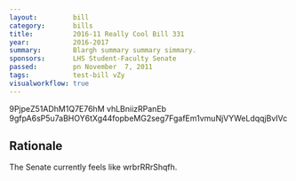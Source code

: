 ```yaml
---
layout:         bill
category:       bills
title:          2016-11 Really Cool Bill 331
year:           2016-2017
summary:        Blargh summary summary simmary.
sponsors:       LHS Student-Faculty Senate
passed:         pn November  7, 2011
tags:           test-bill vZy
visualworkflow: true
---
```



9PjpeZ51ADhM1Q7E76hM vhLBniizRPanEb 9gfpA6sP5u7aBHOY6tXg44fopbeMG2seg7FgafEm1vmuNjVYWeLdqqjBvIVc 




Rationale
---------
The Senate currently feels like wrbrRRrShqfh.

